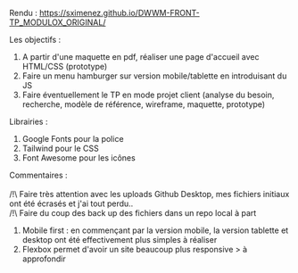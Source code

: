 Rendu : https://sximenez.github.io/DWWM-FRONT-TP_MODULOX_ORIGINAL/

Les objectifs : 
1. A partir d'une maquette en pdf, réaliser une page d'accueil avec HTML/CSS (prototype)
2. Faire un menu hamburger sur version mobile/tablette en introduisant du JS
3. Faire éventuellement le TP en mode projet client (analyse du besoin, recherche, modèle de référence, wireframe, maquette, prototype)

Librairies :
1. Google Fonts pour la police
2. Tailwind pour le CSS
3. Font Awesome pour les icônes

Commentaires :
<br><br>/!\ Faire très attention avec les uploads Github Desktop, mes fichiers initiaux ont été écrasés et j'ai tout perdu..
<br>/!\ Faire du coup des back up des fichiers dans un repo local à part
1. Mobile first : en commençant par la version mobile, la version tablette et desktop ont été effectivement plus simples à réaliser
2. Flexbox permet d'avoir un site beaucoup plus responsive > à approfondir
